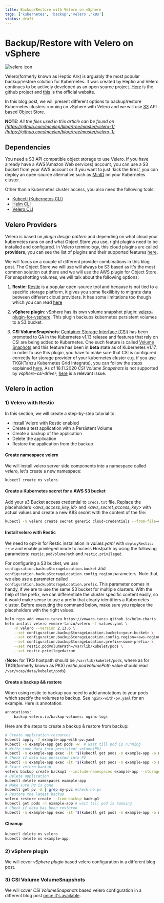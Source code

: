 ```yaml
---
title: Backup/Restore with Velero on vSphere
tags: ['kubernetes', 'backup','velero','k8s']
status: draft
---
```

# Backup/Restore with Velero on vSphere

![velero icon](https://raw.githubusercontent.com/mcelep/blog/master/velero-1/velero.png)

Velero(formerly known as Heptio Ark) is arguably the most popular backup/restore solution for Kubernetes. It was created by Heptio and Velero continues to be actively developed as an open source project. [Here](https://github.com/vmware-tanzu/velero) is the github project and [this](https://velero.io/) is the official website.

In this blog post, we will present different options to backup/restore Kubernetes clusters running on vSphere with Velero and we will use [S3](https://docs.aws.amazon.com/AmazonS3/latest/API/Welcome.html) API based Object Store.

**NOTE:** *All the files used in this article can be found on [https://github.com/mcelep/blog/tree/master/velero-1](https://github.com/mcelep/blog/tree/master/velero-1)*

## Dependencies
You need a S3 API compatible object storage to use Velero. If you have already have a AWS(Amazon Web services) account, you can use a S3 bucket from your AWS account or if you want to just 'kick the tires', you can deploy an open-source alternative such as [MinIO](https://github.com/minio/minio) on your Kubernetes cluster.

Other than a Kubernetes cluster access, you also need the following tools:

- [Kubectl (Kubernetes CLI)](https://kubernetes.io/docs/tasks/tools/install-kubectl/)
- [Helm CLI](https://helm.sh/docs/intro/install/)
- [Velero CLI](https://github.com/vmware-tanzu/velero/releases/latest)

## Velero Providers

Velero is based on *plugin design pattern* and depending on what cloud your kubernetes runs on and what Object Store you use, right plugins need to be installed and configured. In Velero terminology, this cloud plugins are called **providers**, you can see the list of plugins and their supported features [here](https://velero.io/docs/main/supported-providers/).

We will focus on a couple of different provider combinations in this blog post. The Object Store we will use will always be S3 based as it's the most common solution out there and we will use the AWS plugin for Object Store. For snapshotting volumes, we will talk about the following options: 
1. **Restic:**  [Restic](https://github.com/restic/restic) is a popular open-source tool and because is not tied to a specific storage platform, it gives you some flexilibity to migrate data between different cloud providers. It has some limitations too though which you can read [here](https://velero.io/docs/main/restic/#limitations)


1. **vSphere plugin**: vSphere has its own volume snapshot plugin: [velero-plugin-for-vsphere](https://github.com/vmware-tanzu/velero-plugin-for-vsphere). This plugin backups kubernetes persistent volumes to a S3 bucket.

1. **CSI VolumeSnapshots**:  [Container Storage Interface (CSI)](https://github.com/container-storage-interface/spec/blob/master/spec.md) has been promoted to GA in the Kubernetes v1.13 release and features that rely on CSI are being added to Kubernetes. One such feature is called [Volume Snaphots](https://kubernetes.io/docs/concepts/storage/volume-snapshots/) and this feature has been in **beta** state as of Kubernetes v1.17. In order to use this plugin, you have to make sure that CSI is configured correctly for storage provider of your kubernetes cluster e.g. if you use TKGI(Tanzu Kubernetes Grid Integrate), you can follow the steps explained [here](https://docs.pivotal.io/tkgi/1-9/vsphere-cns.html). As of 18.11.2020 *CSI Volume Snapshots* is not supported by *vsphere-csi-driver*; [here](https://github.com/kubernetes-sigs/vsphere-csi-driver/issues/228) is a relevant issue.


## Velero in action

### 1) Velero with Restic

In this section, we will create a step-by-step tutorial to:

- Install Velero with Restic enabled
- Create a test application with a Persistent Volume
- Create a backup of the application
- Delete the application
- Restore the application from the backup

#### Create namespace velero
We will install velero server side components into a namespace called *velero*, let's create a new namespace:
```bash
kubectl create ns velero
```

#### Create a Kubernetes secret for a AWS S3 bucket

Add your s3 Bucket access credential to `creds.txt` file. Replace the placeholders *<aws_access_key_id>* and *<aws_secret_access_key>* with actual values and create a new K8S secret with the content of the file:

```bash
kubectl -n velero create secret generic cloud-credentials --from-file=cloud=creds.txt
```

#### Install velero with Restic

We  need to opt-in for Restic installation in *values.yaml* with ```deployRestic: true``` and enable privileged mode to access Hostpath by using the following parameters: ```restic.podVolumePath``` and ```restic.privileged```.

For configuring a S3 bucket, we use ```configuration.backupStorageLocation.bucket``` and ```configuration.backupStorageLocation.config.region``` parameters. Note that, we also use a parameter called ```configuration.backupStorageLocation.prefix```. This parameter comes in handy, if we are to use the same S3 bucket for multiple clusters. With the help of the prefix, we can differentiate the cluster specific content easily, so it would make sense to use a prefix that clearly identifiers a Kubernetes cluster. Before executing the command below, make sure you replace the placeholders with the right values.

```bash
helm repo add vmware-tanzu https://vmware-tanzu.github.io/helm-charts
helm install velero vmware-tanzu/velero -f values.yaml \
    -n velero --version 2.13.6 \
    --set configuration.backupStorageLocation.bucket=<your-bucket> \
    --set configuration.backupStorageLocation.config.region=<aws-region> \
    --set configuration.backupStorageLocation.prefix=<some-prefix> \
    --set restic.podVolumePath=/var/lib/kubelet/pods \
    --set restic.privileged=true
```
(**Note:** for TKG hostpath should be ```/var/lib/kubelet/pods```, where as for TKGI(formerly known as PKS) *restic.podVolumePath* value should read ```/var/vcap/data/kubelet/pods```)

#### Create a backup && restore

When using restic to backup you need to add annotations to your pods which specify the volumes to backup. See `nginx-with-pv.yaml` for an example. Here is annotation:

```txt
annotations:
    backup.velero.io/backup-volumes: nginx-logs
```

Here are the steps to create a backup & restore from backup:

```bash
# Create application resources
kubectl apply -f example-app-with-pv.yaml
kubectl -n example-app get pods -w  # wait till pod is running
# Write some data into persistent volume(PV)
kubectl -n example-app exec -it "$(kubectl get pods -n example-app -o name)" --  bash -c "echo 'I persisted' > /opt/my-pvc/hi.txt"
# Check if data has persisted into PV
kubectl -n example-app exec -it "$(kubectl get pods -n example-app -o name)"  --  bash -c "cat /opt/my-pvc/hi.txt"
# Start velero backup
velero backup create backup1 --include-namespaces example-app --storage-location aws  --snapshot-volumes
# Delete application
kubectl delete namespaces example-app
# Make sure PV is gone
kubectl get pv -A | grep my-pvc #check no pv
# Restore the latest backup
velero restore create --from-backup backup1
kubectl get pods -n example-app # wait till pod is running
# Check if data has been restored
kubectl -n example-app exec -it "$(kubectl get pods -n example-app -o name)"   --  bash -c "cat /opt/my-pvc/hi.txt" 
```

#### Cleanup

```bash
kubectl delete ns velero
kubectl delete ns example-app
```
### 2) vSphere plugin

We will cover *vSphere plugin* based velero configuration in a different blog post.

### 3) CSI Volume VolumeSnapshots

We will cover *CSI VolumeSnapshots* based velero configuration in a different blog post [once it's available](https://github.com/kubernetes-sigs/vsphere-csi-driver/issues/228).
